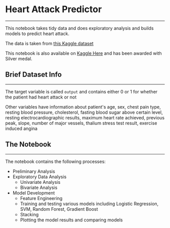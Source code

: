 # Heart Attack Predictor
------------------------

This notebook takes tidy data and does exploratory analysis and builds models to predict heart attack. 

The data is taken from [this Kaggle dataset](https://www.kaggle.com/rashikrahmanpritom/heart-attack-analysis-prediction-dataset)

This notebook is also available on [Kaggle Here](https://www.kaggle.com/abhinavgargacb/heart-attack-eda-predictor-95-accuracy-score/notebook) and has been awarded with Silver medal.

## Brief Dataset Info
---------------------

The target variable is called `output` and contains either 0 or 1 for whether the patient had heart attack or not

Other variables have information about patient's age, sex, chest pain type, resting blood pressure, cholesterol, fasting blood sugar above certain level, resting electrocardiographic results, maximum heart rate achieved, previous peak, slope, number of major vessels, thalium stress test result, exercise induced angina

## The Notebook
---------------

The notebook contains the following processes:
* Preliminary Analysis
* Exploratory Data Analysis
	- Univariate Analysis
	- Bivariate Analysis
* Model Development
	- Feature Engineering
	- Training and testing various models including Logistic Regression, SVM, Random Forest, Gradient Boost
	- Stacking
	- Plotting the model results and comparing models
